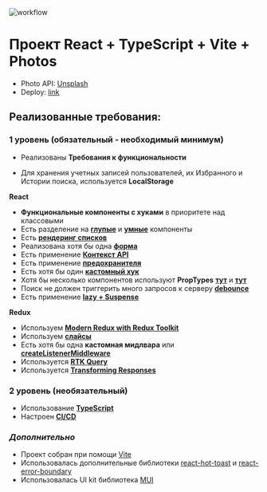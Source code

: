 ![workflow](https://github.com/vitali007tut/react-core/actions/workflows/main.yml/badge.svg)

# Проект React + TypeScript + Vite + Photos

-   Photo API: [Unsplash](https://unsplash.com/documentation)
-   Deploy: [link](https://vitali007tut.github.io/react-core/)

## Реализованные требования:

### **1 уровень (обязательный - необходимый минимум)**

-   Реализованы **Требования к функциональности**

-   Для хранения учетных записей пользователей, их Избранного и Истории поиска, используется **LocalStorage**

**React**

-   **Функциональные компоненты c хуками** в приоритете над классовыми
-   Есть разделение на **[глупые](https://github.com/vitali007tut/react-core/blob/main/src/components/Logo/Logo.tsx)** и **[умные](https://github.com/vitali007tut/react-core/blob/main/src/components/Header/Header.tsx)** компоненты
-   Есть [**рендеринг списков**](https://github.com/vitali007tut/react-core/blob/main/src/pages/HistoryPage/HistoryPage.tsx)
-   Реализована хотя бы одна [**форма**](https://github.com/vitali007tut/react-core/blob/main/src/pages/LoginPage/LoginPage.tsx)
-   Есть применение [**Контекст API**](https://github.com/vitali007tut/react-core/blob/main/src/hooks/themeContext.tsx)
-   Есть применение [**предохранителя**](https://github.com/vitali007tut/react-core/blob/main/src/App.tsx)
-   Есть хотя бы один [**кастомный хук**](https://github.com/vitali007tut/react-core/blob/main/src/hooks/useTheme.ts)
-   Хотя бы несколько компонентов используют **PropTypes** [**тут**](https://github.com/vitali007tut/react-core/blob/main/src/components/HistoryCard/HistoryCard.tsx) и [**тут**](https://github.com/vitali007tut/react-core/blob/main/src/components/Card/MediaCard.tsx)
-   Поиск не должен триггерить много запросов к серверу [**debounce**](https://github.com/vitali007tut/react-core/blob/main/src/hooks/debounce.ts)
-   Есть применение [**lazy + Suspense**](https://github.com/vitali007tut/react-core/blob/main/src/App.tsx)

**Redux**

-   Используем [**Modern Redux with Redux Toolkit**](https://github.com/vitali007tut/react-core/blob/main/src/store/store.ts)
-   Используем [**слайсы**](https://github.com/vitali007tut/react-core/blob/main/src/store/userAuthSlice.ts)
-   Есть хотя бы одна **кастомная мидлвара** или [**createListenerMiddleware**](https://github.com/vitali007tut/react-core/blob/main/src/store/middleware.tsx)
-   Используется [**RTK Query**](https://github.com/vitali007tut/react-core/blob/main/src/store/unsplash/unsplach.api.ts)
-   Используется [**Transforming Responses**](https://github.com/vitali007tut/react-core/blob/main/src/store/unsplash/unsplach.api.ts)

### **2 уровень (необязательный)**

-   Использование [**TypeScript**](https://github.com/vitali007tut/react-core/blob/main/tsconfig.json)
-   Настроен [**CI/CD**](https://github.com/vitali007tut/react-core/blob/main/.github/workflows/main.yml)

### _Дополнительно_

-   Проект собран при помощи [Vite](https://vitejs.dev/)
-   Использовалась дополнительные библиотеки [react-hot-toast](https://react-hot-toast.com/) и [react-error-boundary](https://www.npmjs.com/package/react-error-boundary)
-   Использовалась UI kit библиотека [MUI](https://mui.com/)
